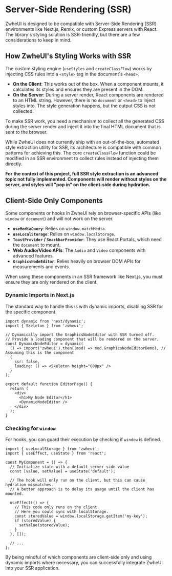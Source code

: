 # Server-Side Rendering (SSR)

ZwheUI is designed to be compatible with Server-Side Rendering (SSR) environments like Next.js, Remix, or custom Express servers with React. The library's styling solution is SSR-friendly, but there are a few considerations to keep in mind.

## How ZwheUI's Styling Works with SSR

The custom styling engine (`useStyles` and `createClassFlow`) works by injecting CSS rules into a `<style>` tag in the document's `<head>`.

-   **On the Client**: This works out of the box. When a component mounts, it calculates its styles and ensures they are present in the DOM.
-   **On the Server**: During a server render, React components are rendered to an HTML string. However, there is no `document` or `<head>` to inject styles into. The style generation happens, but the output CSS is not collected.

To make SSR work, you need a mechanism to collect all the generated CSS during the server render and inject it into the final HTML document that is sent to the browser.

While ZwheUI does not currently ship with an out-of-the-box, automated style extraction utility for SSR, its architecture is compatible with common patterns for achieving this. The core `createClassFlow` function could be modified in an SSR environment to collect rules instead of injecting them directly.

**For the context of this project, full SSR style extraction is an advanced topic not fully implemented. Components will render without styles on the server, and styles will "pop in" on the client-side during hydration.**

## Client-Side Only Components

Some components or hooks in ZwheUI rely on browser-specific APIs (like `window` or `document`) and will not work on the server.

-   **`useMediaQuery`**: Relies on `window.matchMedia`.
-   **`useLocalStorage`**: Relies on `window.localStorage`.
-   **`ToastProvider` / `SnackbarProvider`**: They use React Portals, which need the `document` to mount.
-   **Web Audio/Video APIs**: The `Audio` and `Video` components with advanced features.
-   **`GraphicsNodeEditor`**: Relies heavily on browser DOM APIs for measurements and events.

When using these components in an SSR framework like Next.js, you must ensure they are only rendered on the client.

### Dynamic Imports in Next.js

The standard way to handle this is with dynamic imports, disabling SSR for the specific component.

```tsx
import dynamic from 'next/dynamic';
import { Skeleton } from 'zwheui';

// Dynamically import the GraphicsNodeEditor with SSR turned off.
// Provide a loading component that will be rendered on the server.
const DynamicNodeEditor = dynamic(
  () => import('zwheui').then((mod) => mod.GraphicsNodeEditorDemo), // Assuming this is the component
  { 
    ssr: false,
    loading: () => <Skeleton height="600px" />
  }
);

export default function EditorPage() {
  return (
    <div>
      <h1>My Node Editor</h1>
      <DynamicNodeEditor />
    </div>
  );
}
```

### Checking for `window`

For hooks, you can guard their execution by checking if `window` is defined.

```tsx
import { useLocalStorage } from 'zwheui';
import { useEffect, useState } from 'react';

const MyComponent = () => {
  // Initialize state with a default server-side value
  const [value, setValue] = useState('default');
  
  // The hook will only run on the client, but this can cause hydration mismatches.
  // A better approach is to delay its usage until the client has mounted.
  
  useEffect(() => {
    // This code only runs on the client.
    // Here you could sync with localStorage.
    const storedValue = window.localStorage.getItem('my-key');
    if (storedValue) {
      setValue(storedValue);
    }
  }, []);
  
  // ...
};
```

By being mindful of which components are client-side only and using dynamic imports where necessary, you can successfully integrate ZwheUI into your SSR application.

